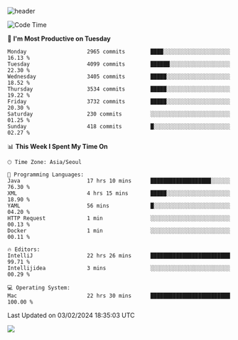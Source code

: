![header](https://capsule-render.vercel.app/api?type=Egg&color=timeAuto&height=300&section=header&text=PoPo&fontSize=90&animation=fadeIn)

  <!--START_SECTION:waka-->
![Code Time](http://img.shields.io/badge/Code%20Time-1%2C446%20hrs%2021%20mins-blue)

📅 **I'm Most Productive on Tuesday** 

```text
Monday                   2965 commits        ████░░░░░░░░░░░░░░░░░░░░░   16.13 % 
Tuesday                  4099 commits        ██████░░░░░░░░░░░░░░░░░░░   22.30 % 
Wednesday                3405 commits        █████░░░░░░░░░░░░░░░░░░░░   18.52 % 
Thursday                 3534 commits        █████░░░░░░░░░░░░░░░░░░░░   19.22 % 
Friday                   3732 commits        █████░░░░░░░░░░░░░░░░░░░░   20.30 % 
Saturday                 230 commits         ░░░░░░░░░░░░░░░░░░░░░░░░░   01.25 % 
Sunday                   418 commits         █░░░░░░░░░░░░░░░░░░░░░░░░   02.27 % 
```


📊 **This Week I Spent My Time On** 

```text
🕑︎ Time Zone: Asia/Seoul

💬 Programming Languages: 
Java                     17 hrs 10 mins      ███████████████████░░░░░░   76.30 % 
XML                      4 hrs 15 mins       █████░░░░░░░░░░░░░░░░░░░░   18.90 % 
YAML                     56 mins             █░░░░░░░░░░░░░░░░░░░░░░░░   04.20 % 
HTTP Request             1 min               ░░░░░░░░░░░░░░░░░░░░░░░░░   00.13 % 
Docker                   1 min               ░░░░░░░░░░░░░░░░░░░░░░░░░   00.11 % 

🔥 Editors: 
IntelliJ                 22 hrs 26 mins      █████████████████████████   99.71 % 
Intellijidea             3 mins              ░░░░░░░░░░░░░░░░░░░░░░░░░   00.29 % 

💻 Operating System: 
Mac                      22 hrs 30 mins      █████████████████████████   100.00 % 
```


 Last Updated on 03/02/2024 18:35:03 UTC
<!--END_SECTION:waka-->



<img src="https://capsule-render.vercel.app/api?type=Egg&color=timeAuto&height=300&section=footer&text=PoPo&fontSize=90&animation=fadeIn&reversal=true" />
